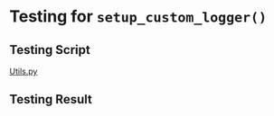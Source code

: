 
# Testing for `setup_custom_logger()`

## Testing Script

[Utils.py](../../../test/unit_test/data_pipeline/setup_logger.py)

## Testing Result


